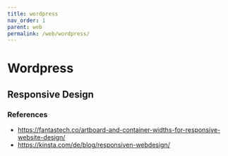 ```yaml
---
title: wordpress
nav_order: 1
parent: web
permalink: /web/wordpress/
---
```


# Wordpress


## Responsive Design

### References

* https://fantastech.co/artboard-and-container-widths-for-responsive-website-design/
* https://kinsta.com/de/blog/responsiven-webdesign/
